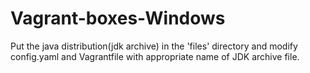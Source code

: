 # Vagrant-boxes-Windows

Put the java distribution(jdk archive) in the 'files' directory and modify config.yaml and Vagrantfile with appropriate name of JDK archive file.
